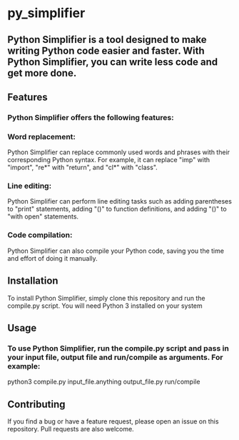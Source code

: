 # py_simplifier

## Python Simplifier is a tool designed to make writing Python code easier and faster. With Python Simplifier, you can write less code and get more done.

## Features

### Python Simplifier offers the following features:

### Word replacement:

Python Simplifier can replace commonly used words and phrases with their corresponding Python syntax. For example, it can replace "imp" with "import", "re*" with "return", and "cl*" with "class".

### Line editing:

Python Simplifier can perform line editing tasks such as adding parentheses to "print" statements, adding "()" to function definitions, and adding "()" to "with open" statements.

### Code compilation:

Python Simplifier can also compile your Python code, saving you the time and effort of doing it manually.

## Installation

To install Python Simplifier, simply clone this repository and run the compile.py script. You will need Python 3 installed on your system

## Usage

### To use Python Simplifier, run the compile.py script and pass in your input file, output file and run/compile as arguments. For example:

python3 compile.py input_file.anything output_file.py run/compile

## Contributing

If you find a bug or have a feature request, please open an issue on this repository. Pull requests are also welcome.
